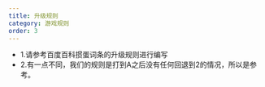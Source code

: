 ```yaml
---
title: 升级规则
category: 游戏规则
order: 3
---
```


+ 1.请参考百度百科掼蛋词条的升级规则进行编写
+ 2.有一点不同，我们的规则是打到A之后没有任何回退到2的情况，所以是参考。